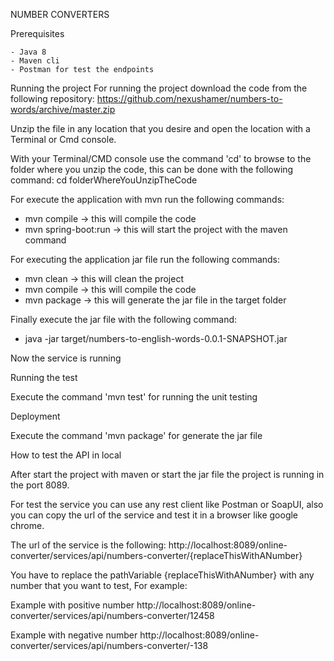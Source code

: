 NUMBER CONVERTERS

Prerequisites

    - Java 8
    - Maven cli
    - Postman for test the endpoints

Running the project
For running the project download the code from the following repository:
https://github.com/nexushamer/numbers-to-words/archive/master.zip

Unzip the file in any location that you desire and open the location with a Terminal or Cmd console.

With your Terminal/CMD console use the command 'cd' to browse to the folder where you unzip the code,
this can be done with the following command:
cd folderWhereYouUnzipTheCode

For execute the application with mvn run the following commands:
 - mvn compile -> this will compile the code
 - mvn spring-boot:run -> this will start the project with the maven command

For executing the application jar file run the following commands:
 - mvn clean -> this will clean the project
 - mvn compile -> this will compile the code
 - mvn package -> this will generate the jar file in the target folder

Finally execute the jar file with the following command:
 - java -jar target/numbers-to-english-words-0.0.1-SNAPSHOT.jar

Now the service is running

Running the test

Execute the command 'mvn test' for running the unit testing

Deployment

Execute the command 'mvn package' for generate the jar file

How to test the API in local

After start the project with maven or start the jar file the project is running in the port 8089.

For test the service you can use any rest client like Postman or SoapUI, also you can copy the
url of the service and test it in a browser like google chrome.

The url of the service is the following:
http://localhost:8089/online-converter/services/api/numbers-converter/{replaceThisWithANumber}

You have to replace the pathVariable {replaceThisWithANumber} with any number that you want to test,
For example:

Example with positive number
http://localhost:8089/online-converter/services/api/numbers-converter/12458

Example with negative number
http://localhost:8089/online-converter/services/api/numbers-converter/-138
